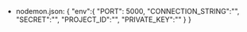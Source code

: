 - nodemon.json:
  {
  "env":{
  "PORT": 5000,
  "CONNECTION_STRING":"",
  "SECRET":"",
  "PROJECT_ID":"",
  "PRIVATE_KEY":""
  }
  }
